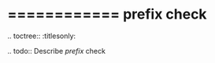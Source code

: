 

============
prefix check
============

.. toctree::
    :titlesonly:

.. todo::
    Describe *prefix* check
